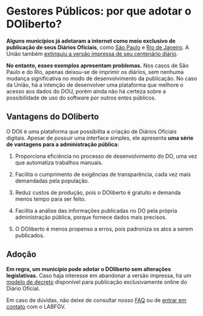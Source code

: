 ---
---
# Gestores Públicos: por que adotar o DOliberto?

**Alguns municípios já adotaram a internet como meio exclusivo de publicação de seus Diários Oficiais**, como 
[São Paulo](http://www1.folha.uol.com.br/cotidiano/2017/03/1862923-diario-oficial-de-sp-deixara-de-ter-versao-impressa-anuncia-prefeito.shtml)
e [Rio de Janeiro](https://www.facebook.com/marcelocrivella/videos/1616522061704371/).
A União também [extinguiu a versão impressa de seu centenário diário](http://portal.imprensanacional.gov.br/web/guest/diario-oficial-da-uniao?p_p_id=101&p_p_lifecycle=0&p_p_state=maximized&p_p_mode=view&_101_struts_action=%2Fasset_publisher%2Fview_content&_101_returnToFullPageURL=%2Fdiario-oficial-da-uniao&_101_assetEntryId=577466&_101_type=content&_101_groupId=68942&_101_urlTitle=decreto-n-9-215-de-29-de-novembro-2017&inheritRedirect=false&redirect=http%3A%2F%2Fportal.imprensanacional.gov.br%2Fweb%2Fguest%2Fdiario-oficial-da-uniao%3Fp_p_id%3D3%26p_p_lifecycle%3D0%26p_p_state%3Dmaximized%26p_p_mode%3Dview%26_3_groupId%3D0%26_3_keywords%3Ddi%25C3%25A1rio%2Boficial%2Bimpresso%26_3_struts_action%3D%252Fsearch%252Fsearch%26_3_redirect%3D%252Fdiario-oficial-da-uniao). 

**No entanto, esses exemplos apresentam problemas.** Nos casos de São
Paulo e do Rio, apenas deixou-se de imprimir os diários, sem nenhuma
mudança significativa no modo de desenvolvimento da publicação. No
caso da União, há a intenção de desenvolver uma plataforma que melhore
o acesso aos dados do DOU, porém ainda não há certeza sobre a
possibilidade de uso do software por outros entes públicos.

## Vantagens do DOliberto
O DOli é uma plataforma que possibilita a criação de Diários Oficiais
digitais. Apesar de possuir uma interface simples, ele apresenta **uma
série de vantagens para a administração pública:**

1. Proporciona eficiência no processo de desenvolvimento do DO, uma vez que
   automatiza trabalhos manuais.

2. Facilita o cumprimento de exigências de transparência, cada vez
   mais demandadas pela população.

3. Reduz custos de produção, pois o DOliberto é gratuito e demanda
   menos tempo para ser feito.

4. Facilita a análise das informações publicadas no DO pela própria
   administração pública, porque fornece dados mais precisos.

5. O DOliberto é menos propenso a erros, pois padroniza os atos a
   serem publicados.


## Adoção

**Em regra, um município pode adotar o DOliberto sem alterações
legislativas.** Caso haja interesse em abandonar a versão impressa, há
um [modelo de decreto]() disponível para publicação exclusivamente
online do Diário Oficial.

Em caso de dúvidas, não deixe de consultar nosso
[FAQ](https://labfgv.github.io/DOliberto/#faq) ou de [entrar em
contato](mailto:labfgv+doliberto@gmail.com) com o LABFGV.

